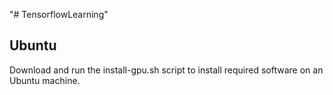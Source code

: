 "# TensorflowLearning" 
## Ubuntu
Download and run the install-gpu.sh script to install required software on an Ubuntu machine.
